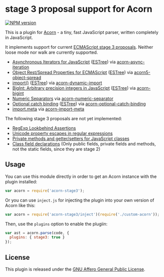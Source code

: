 # stage 3 proposal support for Acorn

[![NPM version](https://img.shields.io/npm/v/acorn-stage3.svg)](https://www.npmjs.org/package/acorn-stage3)

This is a plugin for [Acorn](http://marijnhaverbeke.nl/acorn/) - a tiny, fast JavaScript parser, written completely in JavaScript.

It implements support for current [ECMAScript stage 3 proposals](https://github.com/tc39/proposals/blob/master/README.md#stage-3). Neither loose mode nor walk are currently supported.

- [Asynchronous Iterators for JavaScript](https://github.com/tc39/proposal-async-iteration) ([ESTree](https://github.com/estree/estree/blob/master/experimental/async-iteration.md)) via [acorn-async-iteration](https://www.npmjs.org/package/acorn-async-iteration)
- [Object Rest/Spread Properties for ECMAScript](https://github.com/tc39/proposal-object-rest-spread) ([ESTree](https://github.com/estree/estree/blob/master/experimental/rest-spread-properties.md)) via [acorn5-object-spread](https://www.npmjs.org/package/acorn5-object-spread)
- [import()](https://github.com/tc39/proposal-dynamic-import) ([ESTree](https://github.com/estree/estree/blob/master/experimental/import-expression.md)) via [acorn-dynamic-import](https://www.npmjs.com/package/acorn-dynamic-import)
- [BigInt: Arbitrary precision integers in JavaScript](https://github.com/tc39/proposal-bigint) ([ESTree](https://github.com/estree/estree/pull/179)) via [acorn-bigint](https://www.npmjs.org/package/acorn-bigint)
- [Numeric Separators](https://github.com/tc39/proposal-numeric-separator) via [acorn-numeric-separator](https://www.npmjs.org/package/acorn-numeric-separator)
- [Optional catch binding](https://github.com/tc39/proposal-optional-catch-binding) ([ESTree](https://github.com/estree/estree/blob/master/experimental/optional-catch-binding.md)) via [acorn-optional-catch-binding](https://www.npmjs.org/package/acorn-optional-catch-binding)
- [import.meta](https://github.com/tc39/proposal-import-meta) via [acorn-import-meta](https://www.npmjs.org/package/acorn-import-meta)

The following stage 3 proposals are not yet implemented:

- [RegExp Lookbehind Assertions](https://github.com/tc39/proposal-regexp-lookbehind)
- [Unicode property escapes in regular expressions](https://github.com/tc39/proposal-regexp-unicode-property-escapes)
- [Private methods and getter/setters for JavaScript classes](https://github.com/tc39/proposal-private-methods)
- [Class field declarations](https://github.com/tc39/proposal-class-fields) (Only public fields, private fields and methods, not the static fields, since they are stage 2)

## Usage

You can use this module directly in order to get an Acorn instance with the plugin installed:

```javascript
var acorn = require('acorn-stage3');
```

Or you can use `inject.js` for injecting the plugin into your own version of Acorn like this:

```javascript
var acorn = require('acorn-stage3/inject')(require('./custom-acorn'));
```

Then, use the `plugins` option to enable the plugiin:

```javascript
var ast = acorn.parse(code, {
  plugins: { stage3: true }
});
```

## License

This plugin is released under the [GNU Affero General Public License](./LICENSE).
